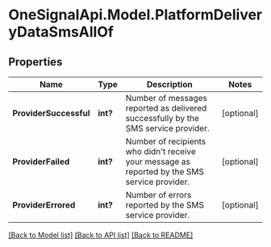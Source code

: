 # OneSignalApi.Model.PlatformDeliveryDataSmsAllOf

## Properties

Name | Type | Description | Notes
------------ | ------------- | ------------- | -------------
**ProviderSuccessful** | **int?** | Number of messages reported as delivered successfully by the SMS service provider. | [optional] 
**ProviderFailed** | **int?** | Number of recipients who didn&#39;t receive your message as reported by the SMS service provider. | [optional] 
**ProviderErrored** | **int?** | Number of errors reported by the SMS service provider. | [optional] 

[[Back to Model list]](../README.md#documentation-for-models) [[Back to API list]](../README.md#documentation-for-api-endpoints) [[Back to README]](../README.md)

